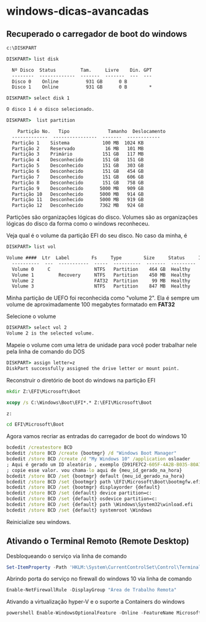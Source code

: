 # windows-dicas-avancadas

## Recuperado o carregador de boot do windows

```cmd
c:\DISKPART
```

```cmd
DISKPART> list disk

  Nº Disco  Status         Tam.     Livre    Din. GPT
  --------  -------------  -------  -------  ---  ---
  Disco 0    Online          931 GB      0 B
  Disco 1    Online          931 GB      0 B        *
```

```cmd
DISKPART> select disk 1

O disco 1 é o disco selecionado.
```

```cmd
DISKPART>  list partition

    Partição No.   Tipo              Tamanho  Deslocamento
  -------------  ----------------  -------  ------------
  Partição 1    Sistema            100 MB  1024 KB
  Partição 2    Reservado           16 MB   101 MB
  Partição 3    Primário           151 GB   117 MB
  Partição 4    Desconhecido       151 GB   151 GB
  Partição 5    Desconhecido       151 GB   303 GB
  Partição 6    Desconhecido       151 GB   454 GB
  Partição 7    Desconhecido       151 GB   606 GB
  Partição 8    Desconhecido       151 GB   758 GB
  Partição 9    Desconhecido      5000 MB   909 GB
  Partição 10   Desconhecido      5000 MB   914 GB
  Partição 11   Desconhecido      5000 MB   919 GB
  Partição 12   Desconhecido      7362 MB   924 GB

```
Partições são organizações lógicas do disco.
Volumes são as organizações lógicas do disco da forma como o windows reconheceu.

Veja qual é o volume da partição EFI do seu disco. No caso da minha, é 
```cmd
DISKPART> list vol 

Volume ####  Ltr  Label        Fs     Type        Size     Status     Info
  ----------  ---  -----------  -----  ----------  -------  ---------  --------
  Volume 0     C                NTFS   Partition    464 GB  Healthy    Boot
  Volume 1         Recovery     NTFS   Partition    450 MB  Healthy    Hidden
  Volume 2                      FAT32  Partition     99 MB  Healthy    System
  Volume 3                      NTFS   Partition    847 MB  Healthy    Hidden
```
Minha partição de UEFO foi reconhecida como "volume 2". Ela é sempre um volume de aproximadamente 100 megabytes formatado em **FAT32**

Selecione o volume 
```cmd
DISKPART> select vol 2
Volume 2 is the selected volume.
```

Mapeie o volume com uma letra de unidade para você poder trabalhar nele pela linha de comando do DOS
```cmd
DISKPART> assign letter=z
DiskPart successfully assigned the drive letter or mount point.
```

Reconstruir o diretório de boot do windows na partição EFI
```cmd
mkdir Z:\EFI\Microsoft\Boot
```

```cmd
xcopy /s C:\Windows\Boot\EFI*.* Z:\EFI\Microsoft\Boot
```

```cmd
z:
```

```cmd
cd EFI\Microsoft\Boot
```
Agora vamos recriar as entradas do carregador de boot do windows 10

```cmd
bcdedit /createstore BCD
bcdedit /store BCD /create {bootmgr} /d "Windows Boot Manager"
bcdedit /store BCD /create /d "My Windows 10" /application osloader
; Aqui é gerado um ID aleatório , exemplo {D91FE7C2-605F-4A2B-B035-80A7C30979BF}, que você vai utilizar no proximo passo
; copie esse valor. vou chama-lo aqui de {meu_id_gerado_na_hora}
bcdedit /store BCD /set {bootmgr} default {meu_id_gerado_na_hora}
bcdedit /store BCD /set {bootmgr} path \EFI\Microsoft\Boot\bootmgfw.efi
bcdedit /store BCD /set {bootmgr} displayorder {default}
bcdedit /store BCD /set {default} device partition=c:
bcdedit /store BCD /set {default} osdevice partition=c:
bcdedit /store BCD /set {default} path \Windows\System32\winload.efi
bcdedit /store BCD /set {default} systemroot \Windows
```
Reinicialize seu windows.



## Ativando o Terminal Remoto (Remote Desktop)

Desbloqueando o serviço via linha de comando
```powershell
Set-ItemProperty -Path 'HKLM:\System\CurrentControlSet\Control\Terminal Server' -name "fDenyTSConnections" -value 0
```
Abrindo porta do serviço no firewall do windows 10 via linha de comando
```powershell
Enable-NetFirewallRule -DisplayGroup "Área de Trabalho Remota"
```
Ativando a virtualização hyper-V e o suporte a Containers do windows
```powershell
powershell Enable-WindowsOptionalFeature -Online -FeatureName Microsoft-Hyper-V,Containers -All
```

